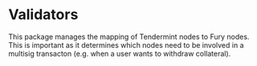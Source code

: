 # Validators

This package manages the mapping of Tendermint nodes to Fury nodes. This is important as it determines which nodes need to be involved in a multisig transacton (e.g. when a user wants to withdraw collateral).